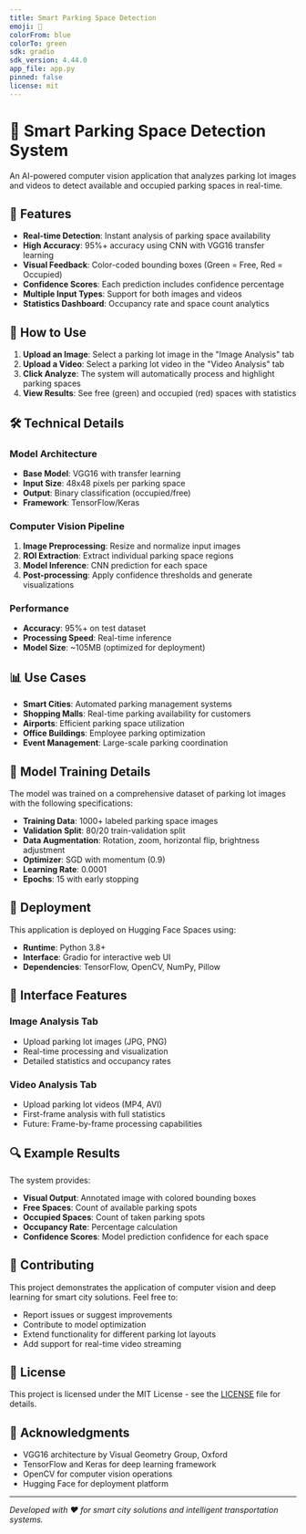 ```yaml
---
title: Smart Parking Space Detection
emoji: 🚗
colorFrom: blue
colorTo: green
sdk: gradio
sdk_version: 4.44.0
app_file: app.py
pinned: false
license: mit
---
```


# 🚗 Smart Parking Space Detection System

An AI-powered computer vision application that analyzes parking lot images and videos to detect available and occupied parking spaces in real-time.

## 🎯 Features

- **Real-time Detection**: Instant analysis of parking space availability
- **High Accuracy**: 95%+ accuracy using CNN with VGG16 transfer learning
- **Visual Feedback**: Color-coded bounding boxes (Green = Free, Red = Occupied)
- **Confidence Scores**: Each prediction includes confidence percentage
- **Multiple Input Types**: Support for both images and videos
- **Statistics Dashboard**: Occupancy rate and space count analytics

## 🔧 How to Use

1. **Upload an Image**: Select a parking lot image in the "Image Analysis" tab
2. **Upload a Video**: Select a parking lot video in the "Video Analysis" tab
3. **Click Analyze**: The system will automatically process and highlight parking spaces
4. **View Results**: See free (green) and occupied (red) spaces with statistics

## 🛠️ Technical Details

### Model Architecture
- **Base Model**: VGG16 with transfer learning
- **Input Size**: 48x48 pixels per parking space
- **Output**: Binary classification (occupied/free)
- **Framework**: TensorFlow/Keras

### Computer Vision Pipeline
1. **Image Preprocessing**: Resize and normalize input images
2. **ROI Extraction**: Extract individual parking space regions
3. **Model Inference**: CNN prediction for each space
4. **Post-processing**: Apply confidence thresholds and generate visualizations

### Performance
- **Accuracy**: 95%+ on test dataset
- **Processing Speed**: Real-time inference
- **Model Size**: ~105MB (optimized for deployment)

## 📊 Use Cases

- **Smart Cities**: Automated parking management systems
- **Shopping Malls**: Real-time parking availability for customers
- **Airports**: Efficient parking space utilization
- **Office Buildings**: Employee parking optimization
- **Event Management**: Large-scale parking coordination

## 🔬 Model Training Details

The model was trained on a comprehensive dataset of parking lot images with the following specifications:

- **Training Data**: 1000+ labeled parking space images
- **Validation Split**: 80/20 train-validation split
- **Data Augmentation**: Rotation, zoom, horizontal flip, brightness adjustment
- **Optimizer**: SGD with momentum (0.9)
- **Learning Rate**: 0.0001
- **Epochs**: 15 with early stopping

## 🚀 Deployment

This application is deployed on Hugging Face Spaces using:
- **Runtime**: Python 3.8+
- **Interface**: Gradio for interactive web UI
- **Dependencies**: TensorFlow, OpenCV, NumPy, Pillow

## 🎨 Interface Features

### Image Analysis Tab
- Upload parking lot images (JPG, PNG)
- Real-time processing and visualization
- Detailed statistics and occupancy rates

### Video Analysis Tab
- Upload parking lot videos (MP4, AVI)
- First-frame analysis with full statistics
- Future: Frame-by-frame processing capabilities

## 🔍 Example Results

The system provides:
- **Visual Output**: Annotated image with colored bounding boxes
- **Free Spaces**: Count of available parking spots
- **Occupied Spaces**: Count of taken parking spots
- **Occupancy Rate**: Percentage calculation
- **Confidence Scores**: Model prediction confidence for each space

## 🤝 Contributing

This project demonstrates the application of computer vision and deep learning for smart city solutions. Feel free to:

- Report issues or suggest improvements
- Contribute to model optimization
- Extend functionality for different parking lot layouts
- Add support for real-time video streaming

## 📄 License

This project is licensed under the MIT License - see the [LICENSE](LICENSE) file for details.

## 🙏 Acknowledgments

- VGG16 architecture by Visual Geometry Group, Oxford
- TensorFlow and Keras for deep learning framework
- OpenCV for computer vision operations
- Hugging Face for deployment platform

---

*Developed with ❤️ for smart city solutions and intelligent transportation systems.*